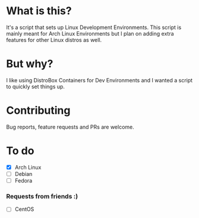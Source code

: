 # What is this?
It's a script that sets up Linux Development Environments. This script is mainly meant for Arch Linux Environments but I plan on adding extra features for other Linux distros as well.

# But why?
I like using DistroBox Containers for Dev Environments and I wanted a script to quickly set things up.

# Contributing
Bug reports, feature requests and PRs are welcome.

# To do
- [x] Arch Linux
- [ ] Debian
- [ ] Fedora

### Requests from friends :)
- [ ] CentOS